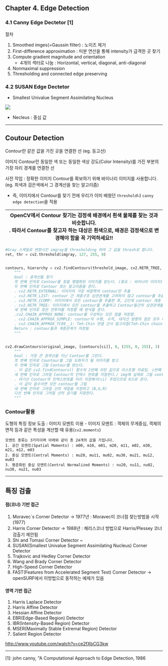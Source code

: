 ## Chapter 4. Edge Detection 

### 4.1 Canny Edge Dectetor [1]
절차 
1. Smoothed imges(=Gaussin filter) : 노이즈 제거
2. First-difference approximation : 미분 연산을 통해 intensity가 급격한 곳 찾기
3. Compute gradient magnitude and orientation 
	* 4개의 섹터로 나눔 : Horizontal, vertical, diagonal, anti-diagonal
4. Nonmaximal suppression 
5. Thresholding and connected edge preserving 

### 4.2 SUSAN Edge Dectetor 
* Smallest Univalue Segment Assimilating Nucleus

![](http://users.fmrib.ox.ac.uk/~steve/susan/susan/img9.gif)

* Necleus : 중심 값 

---

## Coutour Detection 

Contour란 같은 값을 가진 곳을 연결한 선 (eg. 등고선)

이미지 Contour란 동일한 색 또는 동일한 색상 강도(Color Intensity)를 가진 부분의 가장 자리 경계를 연결한 선

사전 작업 : 정확한 이미지 Contour를 확보하기 위해 바이너리 이미지를 사용합니다. (eg. 희색과 검은색에서 그 경계선을 찾는 알고리즘)
 - 즉, 이미지에서 Contour를 찾기 전에 우리가 이미 배웠던 `threshold`나 `canny edge detection`을 적용

|OpenCV에서 Contour 찾기는 검정색 배경에서 흰색 물체를 찾는 것과 비슷합니다. <br> . 따라서 Contour를 찾고자 하는 대상은 흰색으로, 배경은 검정색으로 변경해야 함을 꼭 기억하세요!!|
|-|

```python
#Gray 스케일로 변환시킨 imgray를 thresholding 하여 그 값을 thresh로 합니다. 
ret, thr = cv2.threshold(imgray, 127, 255, 0) 


contours, hierarchy = cv2.findContours(threshold_image, cv2.RETR_TREE, cv2.CHAIN_APPROX_SIMPLE)
    """
    Goal : 윤곽선들 찾기
    첫 번째 인자로 Contour를 찾을 행렬화된 이미지를 받는다. (중요 : 바이너리 이미지)
    두 번째 인자로 Contour 찾는 알고리즘을 준다. 
    . cv2.RETR_EXTERNAL: 이미지의 가장 바깥쪽의 contour만 추출
    . cv2.RETR_LIST: contour 간 계층구조 상관관계를 고려하지 않고 contour를 추출
    . cv2.RETR_CCOMP: 이미지에서 모든 contour를 추출한 후, 2단계 contour 계층 구조로 구성함. 1단계 계층에서는 외곽 경계 부분을, 2단계 계층에서는 구멍(hole)의 경계 부분을 나타내는 contour로 구성됨
    . cv2.RETR_TREE: 이미지에서 모든 contour를 추출하고 Contour들간의 상관관계를 추출함
    세 번째 인자로 찾은 컨투어를 저장할 때 방식을 준다. 
    .cv2.CHAIN_APPROX_NONE: contour를 구성하는 모든 점을 저장함.
    . cv2.CHAIN_APPROX_SIMPLE: contour의 수평, 수직, 대각선 방향의 점은 모두 버리고 끝 점만 남겨둠. 예를 들어 똑바로 세워진 직사각형의 경우, 4개 모서리점만 남기고 다 버림
    . cv2.CHAIN_APPROX_TC89__1: Teh-Chin 연결 근사 알고리즘(Teh-Chin chain approximation algorithm)을 적용함
    Return : contour들과 계층관계가 저장됨
    """


cv2.drawContours(original_image, [contours[ci]], 0, (255, 0, 255), 3)
    """
    Goal : 가장 큰 윤곽선을 지닌 Contour를 그린다.
    첫 번째 인자로 Countour를 그릴 도화지가 될 이미지를 받고
    두 번째 인자로 그릴 Contour를 받는다.
    . 이 값은 cv2.findContours() 함수의 2번째 리턴 값으로 리스트형 자료임. i번째 contour의 첫 번째 픽셀 좌표는 contours[i][0]과 같이 접근 가능
    세 번째 인자로 그려질 Contour의 인덱스 번호를 지정한다./ img에 실제로 그릴 contour 인덱스 파라미터
    . 여기선 Contour의 인덱스번호를 미리 지정해서(ci) 주었으므로 0으로 준다.
    . 이 값이 음수이면 모든 contour를 그림
    네 번째 인자로 그려질 선의 색깔을 지정하고 (B,G,R)
    다섯 번째 인자로 그려질 선의 굵기를 지정한다.
    """

```

### Contour활용 

도형의 특징 정보 도출 : 이미지 모멘트 이용
    - 이미지 모멘트 : 객체의 무게중심, 객체의 면적 등과 같은 특성을 계산할 때 유용(`cv2.moments`)
    

    모멘트 종류는 3가지이며 아래와 같이 총 24개의 값을 가집니다.
    1. 공간 모멘트(Spatial Moments) : m00, m10, m01, m20, m11, m02, m30, m21, m12, m03
    2. 중심 모멘트(Central Moments) : mu20, mu11, mu02, mu30, mu21, mu12, mu03
    3. 평준화된 중심 모멘트(Central Normalized Moments) : nu20, nu11, nu02, nu30, nu21, nu03
    



---

## 특징 검출 
#### 점(코너) 기반 접근

1) Moravec\`s Corner Detector -> 1977년 : Moravec이 코너점 찾는방법을 시작(1977)
2) Harris Corner Detector -> 1988년 : 해리스코너 방법으로 Harris/Plessey 코너검출기 제안됨
3) Shi and Tomasi Corner Detector ~
4) SUSAN(Smallest Univalue Segment Assimilating Nucleus) Corner Detector
5) Trajkovic and Hedley Corner Detector
6) Wang and Brady Corner Detector
7) High-Speed Corner Detector
8) FAST(Features from Accelerated Segment Test) Corner Detector -> openSURF에서 이방법으로 동작하는 예제가 있음

#### 영역 기반 접근
1) Harris Laplace Detector
2) Harris Affine Detector
3) Hessian Affine Detector
4) EBR(Edge-Based Region) Detector
5) IBR(Intensity-Based Region) Detector
6) MSER(Maximally Stable Extremal Region) Detector
7) Salient Region Detector

http://www.youtube.com/watch?v=ce2fXbCG3kw














---

[1]: john canny, "A Computational Approach to Edge Detection, 1986